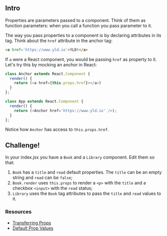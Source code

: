 ## Intro

Properties are parameters passed to a component. Think of them as function parameters: when you call a function you pass parameter to it.

The way you pass properties to a component is by declaring attributes in its tag. Think about the `href` attribute in the anchor tag:

```html
<a href='https://www.yld.io'>YLD!</a>
```

If `a` were a React component, you would be passing `href` as property to it. Let's try this by mocking an anchor in React:

```javascript
class Anchor extends React.Component {
  render() {
    return (<a href={this.props.href}></a>)
  }
};

class App extends React.Component {
  render() {
    return (<Anchor href='https://www.yld.io' />);
  }
};
```

Notice how `Anchor` has access to `this.props.href`.

## Challenge!

In your index.jsx you have a `Book` and a `Library` component. Edit them so that:
  1. `Book` has a `title` and `read` default properties. The `title` can be an empty string and `read` can be `false`;
  2. `Book.render` uses `this.props` to render a `<p>` with the `title` and a checkbox `<input>` with the `read` status;
  3. `Library` uses the `Book` tag attributes to pass the `title` and `read` values to it.

### Resources

 * [Transferring Props](https://facebook.github.io/react/docs/transferring-props.html)
 * [Default Prop Values](https://facebook.github.io/react/docs/reusable-components.html#default-prop-values)
